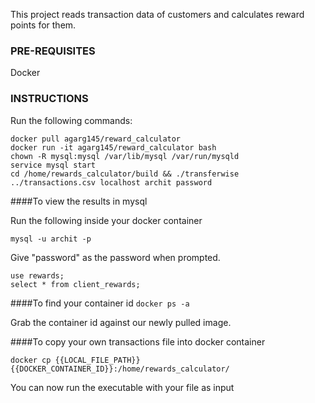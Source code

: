 This project reads transaction data of customers and calculates reward points for them.

### PRE-REQUISITES
Docker

### INSTRUCTIONS
Run the following commands:

```
docker pull agarg145/reward_calculator
docker run -it agarg145/reward_calculator bash
chown -R mysql:mysql /var/lib/mysql /var/run/mysqld
service mysql start
cd /home/rewards_calculator/build && ./transferwise ../transactions.csv localhost archit password
```

####To view the results in mysql

Run the following inside your docker container

```mysql -u archit -p```

Give "password" as the password when prompted.
```
use rewards;
select * from client_rewards;
```

####To find your container id
`docker ps -a`

Grab the container id against our newly pulled image. 

####To copy your own transactions file into docker container
```
docker cp {{LOCAL_FILE_PATH}} {{DOCKER_CONTAINER_ID}}:/home/rewards_calculator/

```

You can now run the executable with your file as input